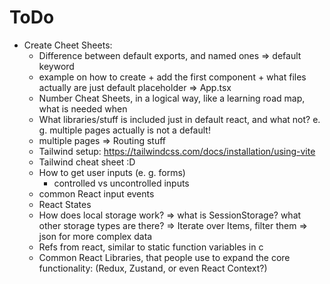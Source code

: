 # ToDo
- Create Cheet Sheets:
    - Difference between default exports, and named ones => default keyword
    - example on how to create + add the first component + what files actually are just default placeholder => App.tsx
    - Number Cheat Sheets, in a logical way, like a learning road map, what is needed when
    - What libraries/stuff is included just in default react, and what not? e. g. multiple pages actually is not a default!
    - multiple pages => Routing stuff
    - Tailwind setup: https://tailwindcss.com/docs/installation/using-vite
    - Tailwind cheat sheet :D
    - How to get user inputs (e. g. forms)
        - controlled vs uncontrolled inputs
    - common React input events
    - React States
    - How does local storage work? 
        => what is SessionStorage? what other storage types are there?
        => Iterate over Items, filter them
        => json for more complex data
    - Refs from react, similar to static function variables in c
    - Common React Libraries, that people use to expand the core functionality: (Redux, Zustand, or even React Context?)
